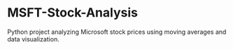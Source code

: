 # MSFT-Stock-Analysis
Python project analyzing Microsoft stock prices using moving averages and data visualization.
